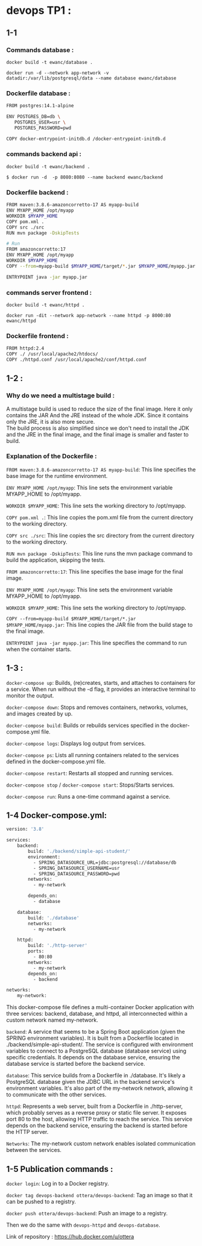 # devops TP1 :

## 1-1
### Commands database : 
`docker build -t ewanc/database .`

`docker run -d --network app-network -v datadir:/var/lib/postgresql/data --name database ewanc/database`

### Dockerfile database : 

```bash
FROM postgres:14.1-alpine

ENV POSTGRES_DB=db \
   POSTGRES_USER=usr \
   POSTGRES_PASSWORD=pwd

COPY docker-entrypoint-initdb.d /docker-entrypoint-initdb.d
```

### commands backend api :

`docker build -t ewanc/backend .`

`$ docker run -d  -p 8080:8080 --name backend ewanc/backend`

### Dockerfile backend :

```bash
FROM maven:3.8.6-amazoncorretto-17 AS myapp-build
ENV MYAPP_HOME /opt/myapp
WORKDIR $MYAPP_HOME
COPY pom.xml .
COPY src ./src
RUN mvn package -DskipTests

# Run
FROM amazoncorretto:17
ENV MYAPP_HOME /opt/myapp
WORKDIR $MYAPP_HOME
COPY --from=myapp-build $MYAPP_HOME/target/*.jar $MYAPP_HOME/myapp.jar

ENTRYPOINT java -jar myapp.jar
```
### commands server frontend : 
`docker build -t ewanc/httpd .`

`docker run -dit --network app-network --name httpd -p 8000:80 ewanc/httpd`

### Dockerfile frontend : 
```bash
FROM httpd:2.4
COPY ./ /usr/local/apache2/htdocs/
COPY ./httpd.conf /usr/local/apache2/conf/httpd.conf
```
## 1-2 : 

### Why do we need a multistage build : 
A multistage build is used to reduce the size of the final image. Here it only contains the JAR And the JRE instead of the whole JDK.
Since it contains only the JRE, it is also more secure.  
The build process is also simplified since we don't need to install the JDK and the JRE in the final image, and the final image is smaller and faster to build.

### Explanation of the Dockerfile :

`FROM maven:3.8.6-amazoncorretto-17 AS myapp-build`: This line specifies the base image for the runtime environment. 

`ENV MYAPP_HOME /opt/myapp`: This line sets the environment variable MYAPP_HOME to /opt/myapp.

`WORKDIR $MYAPP_HOME`: This line sets the working directory to /opt/myapp.

`COPY pom.xml .`: This line copies the pom.xml file from the current directory to the working directory.

`COPY src ./src`: This line copies the src directory from the current directory to the working directory.

`RUN mvn package -DskipTests`: This line runs the mvn package command to build the application, skipping the tests.

`FROM amazoncorretto:17`: This line specifies the base image for the final image.

`ENV MYAPP_HOME /opt/myapp`: This line sets the environment variable MYAPP_HOME to /opt/myapp.

`WORKDIR $MYAPP_HOME`: This line sets the working directory to /opt/myapp.

`COPY --from=myapp-build $MYAPP_HOME/target/*.jar $MYAPP_HOME/myapp.jar`: This line copies the JAR file from the build stage to the final image.

`ENTRYPOINT java -jar myapp.jar`: This line specifies the command to run when the container starts.

## 1-3 : 
`docker-compose up`: Builds, (re)creates, starts, and attaches to containers for a service. When run without the -d flag, it provides an interactive terminal to monitor the output.

`docker-compose down`: Stops and removes containers, networks, volumes, and images created by up.

`docker-compose build`: Builds or rebuilds services specified in the docker-compose.yml file.

`docker-compose logs`: Displays log output from services.

`docker-compose ps`: Lists all running containers related to the services defined in the docker-compose.yml file.

`docker-compose restart`: Restarts all stopped and running services.

`docker-compose stop` / `docker-compose start`: Stops/Starts services.

`docker-compose run`: Runs a one-time command against a service.

## 1-4 Docker-compose.yml:
```bash
version: '3.8'

services:
    backend:
        build: './backend/simple-api-student/'
        environment:  
          - SPRING_DATASOURCE_URL=jdbc:postgresql://database/db
          - SPRING_DATASOURCE_USERNAME=usr
          - SPRING_DATASOURCE_PASSWORD=pwd
        networks:
          - my-network

        depends_on:
          - database

    database:
        build: './database'
        networks:
          - my-network

    httpd:
        build: './http-server'
        ports:
          - 80:80
        networks:
          - my-network
        depends_on:
          - backend

networks:
    my-network:
```
This docker-compose file defines a multi-container Docker application with three services: backend, database, and httpd, all interconnected within a custom network named my-network.

`backend`: A service that seems to be a Spring Boot application (given the SPRING environment variables). It is built from a Dockerfile located in ./backend/simple-api-student/. The service is configured with environment variables to connect to a PostgreSQL database (database service) using specific credentials. It depends on the database service, ensuring the database service is started before the backend service.

`database`: This service builds from a Dockerfile in ./database. It's likely a PostgreSQL database given the JDBC URL in the backend service's environment variables. It's also part of the my-network network, allowing it to communicate with the other services.

`httpd`: Represents a web server, built from a Dockerfile in ./http-server, which probably serves as a reverse proxy or static file server. It exposes port 80 to the host, allowing HTTP traffic to reach the service. This service depends on the backend service, ensuring the backend is started before the HTTP server.

`Networks`: The my-network custom network enables isolated communication between the services.

## 1-5 Publication commands :

`docker login`: Log in to a Docker registry.

`docker tag devops-backend ottera/devops-backend`: Tag an image so that it can be pushed to a registry.

`docker push ottera/devops-backend`: Push an image to a registry.

Then we do the same with `devops-httpd` and `devops-database`.

Link of repository : https://hub.docker.com/u/ottera
